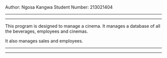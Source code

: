 

Author:         Ngosa Kangwa
Student Number: 213021404


----------------------------------------------------------------------
----------------------------------------------------------------------
This program is designed to manage a cinema. It manages
a database of all the beverages, employees and cinemas.

It also manages sales and employees.

----------------------------------------------------------------------
----------------------------------------------------------------------